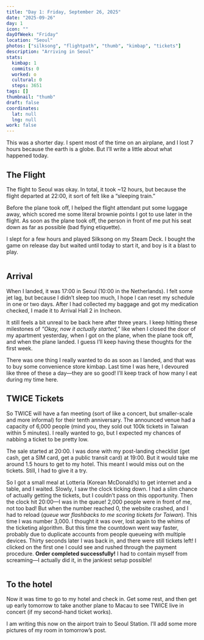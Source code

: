```yaml
---
title: "Day 1: Friday, September 26, 2025"
date: "2025-09-26"
day: 1
icon: ""
dayOfWeek: "Friday"
location: "Seoul"
photos: ["silksong", "flightpath", "thumb", "kimbap", "tickets"]
description: "Arriving in Seoul"
stats:
  kimbap: 1
  commits: 0
  worked: o
  cultural: 0
  steps: 3651
tags: []
thumbnail: "thumb"
draft: false
coordinates:
  lat: null
  lng: null
work: false
---
```

This was a shorter day. I spent most of the time on an airplane, and I lost 7 hours because the earth is a globe. But I’ll write a little about what happened today.  

## The Flight
The flight to Seoul was okay. In total, it took ~12 hours, but because the flight departed at 22:00, it sort of felt like a “sleeping train.”  

Before the plane took off, I helped the flight attendant put some luggage away, which scored me some literal brownie points I got to use later in the flight. As soon as the plane took off, the person in front of me put his seat down as far as possible (bad flying etiquette).  

I slept for a few hours and played Silksong on my Steam Deck. I bought the game on release day but waited until today to start it, and boy is it a blast to play.  

<Img flightpath>  

## Arrival
When I landed, it was 17:00 in Seoul (10:00 in the Netherlands). I felt some jet lag, but because I didn’t sleep too much, I hope I can reset my schedule in one or two days. After I had collected my baggage and got my medication checked, I made it to Arrival Hall 2 in Incheon.  

It still feels a bit unreal to be back here after three years. I keep hitting these milestones of *“Okay, now it actually started,”* like when I closed the door of my apartment yesterday, when I got on the plane, when the plane took off, and when the plane landed. I guess I’ll keep having these thoughts for the first week.  

There was one thing I really wanted to do as soon as I landed, and that was to buy some convenience store kimbap. Last time I was here, I devoured like three of these a day—they are so good! I’ll keep track of how many I eat during my time here.  

## TWICE Tickets
So TWICE will have a fan meeting (sort of like a concert, but smaller-scale and more informal) for their tenth anniversary. The announced venue had a capacity of 6,000 people (mind you, they sold out 100k tickets in Taiwan within 5 minutes). I really wanted to go, but I expected my chances of nabbing a ticket to be pretty low.  

The sale started at 20:00. I was done with my post-landing checklist (get cash, get a SIM card, get a public transit card) at 19:00. But it would take me around 1.5 hours to get to my hotel. This meant I would miss out on the tickets. Still, I had to give it a try.  

So I got a small meal at Lotteria (Korean McDonald’s) to get internet and a table, and I waited. Slowly, I saw the clock ticking down. I had a slim chance of actually getting the tickets, but I couldn’t pass on this opportunity. Then the clock hit 20:00—I was in the queue! 2,000 people were in front of me, not too bad! But when the number reached 0, the website crashed, and I had to reload (*queue war flashbacks to me scoring tickets for Taiwan*). This time I was number 3,000. I thought it was over, lost again to the whims of the ticketing algorithm. But this time the countdown went way faster, probably due to duplicate accounts from people queueing with multiple devices. Thirty seconds later I was back in, and there were still tickets left! I clicked on the first one I could see and rushed through the payment procedure. **Order completed successfully!** I had to contain myself from screaming—I actually did it, in the jankiest setup possible!  

<Img tickets desc="This is where I somehow scored those tickets">  

## To the hotel
Now it was time to go to my hotel and check in. Get some rest, and then get up early tomorrow to take another plane to Macau to see TWICE live in concert (if my second-hand ticket works).  

I am writing this now on the airport train to Seoul Station. I’ll add some more pictures of my room in tomorrow’s post.  

